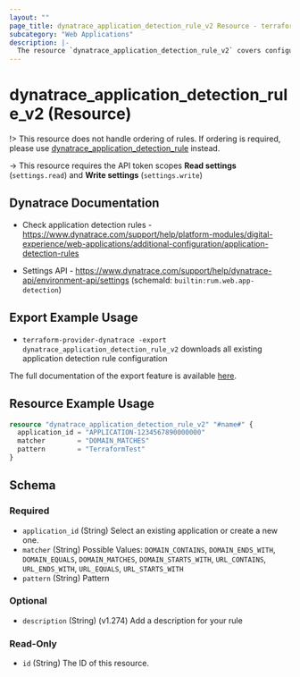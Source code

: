 ```yaml
---
layout: ""
page_title: dynatrace_application_detection_rule_v2 Resource - terraform-provider-dynatrace"
subcategory: "Web Applications"
description: |-
  The resource `dynatrace_application_detection_rule_v2` covers configuration for application detection rule
---
```


# dynatrace_application_detection_rule_v2 (Resource)

!> This resource does not handle ordering of rules. If ordering is required, please use [dynatrace_application_detection_rule](https://registry.terraform.io/providers/dynatrace-oss/dynatrace/latest/docs/resources/application_detection_rule) instead.

-> This resource requires the API token scopes **Read settings** (`settings.read`) and **Write settings** (`settings.write`)

## Dynatrace Documentation

- Check application detection rules - https://www.dynatrace.com/support/help/platform-modules/digital-experience/web-applications/additional-configuration/application-detection-rules

- Settings API - https://www.dynatrace.com/support/help/dynatrace-api/environment-api/settings (schemaId: `builtin:rum.web.app-detection`)

## Export Example Usage

- `terraform-provider-dynatrace -export dynatrace_application_detection_rule_v2` downloads all existing application detection rule configuration

The full documentation of the export feature is available [here](https://registry.terraform.io/providers/dynatrace-oss/dynatrace/latest/docs/guides/export-v2).

## Resource Example Usage

```terraform
resource "dynatrace_application_detection_rule_v2" "#name#" {
  application_id = "APPLICATION-1234567890000000"
  matcher        = "DOMAIN_MATCHES"
  pattern        = "TerraformTest"
}
```

<!-- schema generated by tfplugindocs -->
## Schema

### Required

- `application_id` (String) Select an existing application or create a new one.
- `matcher` (String) Possible Values: `DOMAIN_CONTAINS`, `DOMAIN_ENDS_WITH`, `DOMAIN_EQUALS`, `DOMAIN_MATCHES`, `DOMAIN_STARTS_WITH`, `URL_CONTAINS`, `URL_ENDS_WITH`, `URL_EQUALS`, `URL_STARTS_WITH`
- `pattern` (String) Pattern

### Optional

- `description` (String) (v1.274) Add a description for your rule

### Read-Only

- `id` (String) The ID of this resource.
 